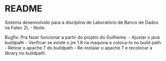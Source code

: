 # README #

Sistema desenvolvido para a disciplina de Laboratório de Banco de Dados na Fatec ZL - Noite.

Bugfix:
	Pra fazer funcionar a partir do projeto do Guilheme.
	- Ajustar o java buildpath
	- Verificar se existe o jre 1.8 na maquina e coloca-lo no build path
	- Retirar o apache 7 do buildpath
	- Re-instalar o apache 7 e recolocar a library no buildpath.